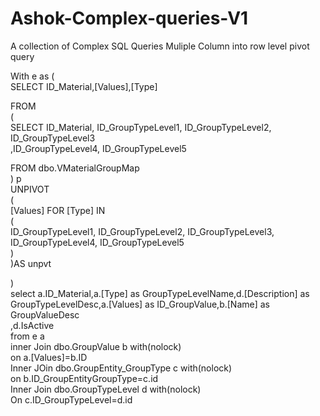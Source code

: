 # Ashok-Complex-queries-V1
A collection of Complex SQL Queries
Muliple Column into row level pivot query
    
With e as (      
SELECT   ID_Material,[Values],[Type]       
        
 FROM           
 (        
  SELECT   ID_Material, ID_GroupTypeLevel1, ID_GroupTypeLevel2, ID_GroupTypeLevel3        
     ,ID_GroupTypeLevel4, ID_GroupTypeLevel5          
            
          
  FROM dbo.VMaterialGroupMap         
 ) p        
 UNPIVOT          
  (        
   [Values] FOR [Type] IN           
   (        
    ID_GroupTypeLevel1, ID_GroupTypeLevel2, ID_GroupTypeLevel3, ID_GroupTypeLevel4, ID_GroupTypeLevel5          
   )          
  )AS unpvt         
        
  )      
  select a.ID_Material,a.[Type] as GroupTypeLevelName,d.[Description] as GroupTypeLevelDesc,a.[Values] as ID_GroupValue,b.[Name] as GroupValueDesc     
  ,d.IsActive       
  from e a       
  inner Join dbo.GroupValue b with(nolock)      
 on a.[Values]=b.ID      
Inner JOin dbo.GroupEntity_GroupType c with(nolock)      
 on b.ID_GroupEntityGroupType=c.id      
Inner Join dbo.GroupTypeLevel d with(nolock)      
 On c.ID_GroupTypeLevel=d.id
